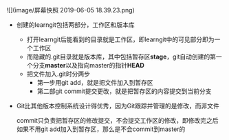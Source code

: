 ![](image/屏幕快照 2019-06-05 18.39.23.png)

- 创建的learngit包括两部分，工作区和版本库

  - 打开learngit后能看到的目录就是工作区，即learngit中的可见部分即为一个工作区
  - 而隐藏的.git目录就是版本库，其中包括暂存区**stage**，git自动创建的第一个分支**master**以及指向master的指针**HEAD**
  - 把文件加入.git时分两步
    - 第一步用git add，就是把文件加入到暂存区
    - 第二部git commit提交更改，就是把暂存区的内容提交到当前分支

- Git比其他版本控制系统设计得优秀，因为Git跟踪并管理的是修改，而非文件

  commit只负责把暂存区的修改提交，不会提交工作区的修改，即修改完之后如果不用git add加入到暂存区，那么是不会commit到master的

